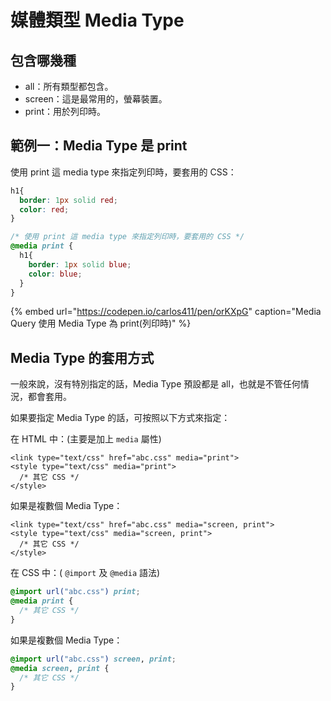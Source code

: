# 媒體類型 Media Type

## 包含哪幾種

* all：所有類型都包含。
* screen：這是最常用的，螢幕裝置。
* print：用於列印時。

## 範例一：Media Type 是 print

使用 print 這 media type 來指定列印時，要套用的 CSS：

```css
h1{
  border: 1px solid red;
  color: red;
}

/* 使用 print 這 media type 來指定列印時，要套用的 CSS */
@media print {
  h1{
    border: 1px solid blue;
    color: blue;
  }
}
```

{% embed url="https://codepen.io/carlos411/pen/orKXpG" caption="Media Query 使用 Media Type 為 print\(列印時\)" %}

## Media Type 的套用方式

一般來說，沒有特別指定的話，Media Type 預設都是 all，也就是不管任何情況，都會套用。

如果要指定 Media Type 的話，可按照以下方式來指定：

在 HTML 中：\(主要是加上 `media` 屬性\)

```markup
<link type="text/css" href="abc.css" media="print">
<style type="text/css" media="print">
  /* 其它 CSS */
</style>
```

如果是複數個 Media Type：

```markup
<link type="text/css" href="abc.css" media="screen, print">
<style type="text/css" media="screen, print">
  /* 其它 CSS */
</style>
```

在 CSS 中：\( `@import` 及 `@media` 語法\)

```css
@import url("abc.css") print;
@media print {
  /* 其它 CSS */
}
```

如果是複數個 Media Type：

```css
@import url("abc.css") screen, print;
@media screen, print {
  /* 其它 CSS */
}
```

